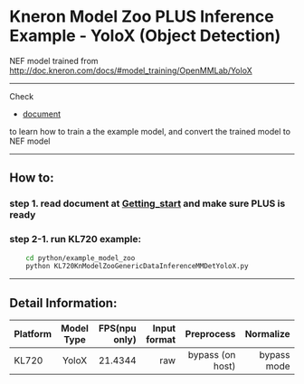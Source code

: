 # Kneron Model Zoo PLUS Inference Example - YoloX  (Object Detection)

NEF model trained from
http://doc.kneron.com/docs/#model_training/OpenMMLab/YoloX

---

Check  

- [document](../../../model_training/OpenMMLab/YoloX.md )  

to learn how to train a the example model, and convert the trained model to NEF model  

---

## How to:  

### step 1. read document at [Getting_start](../../getting_start.md) and make sure PLUS is ready  

### step 2-1. run KL720 example:  

```bash
    cd python/example_model_zoo
    python KL720KnModelZooGenericDataInferenceMMDetYoloX.py 
```

---

## Detail Information:  

Platform      |  Model Type  | FPS(npu only)  | Input format |         Preprocess       |  Normalize  |  
--------------|:---------:|----------------:| ------------:| ------------------------:| -----------:|  
KL720         |  YoloX  |     21.4344    |    raw    |     bypass (on host)     | bypass mode |  
